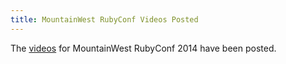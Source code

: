 ```yaml
---
title: MountainWest RubyConf Videos Posted
---
```


The [videos][] for MountainWest RubyConf 2014 have been posted.

[videos]: http://confreaks.com/events/mwrc
